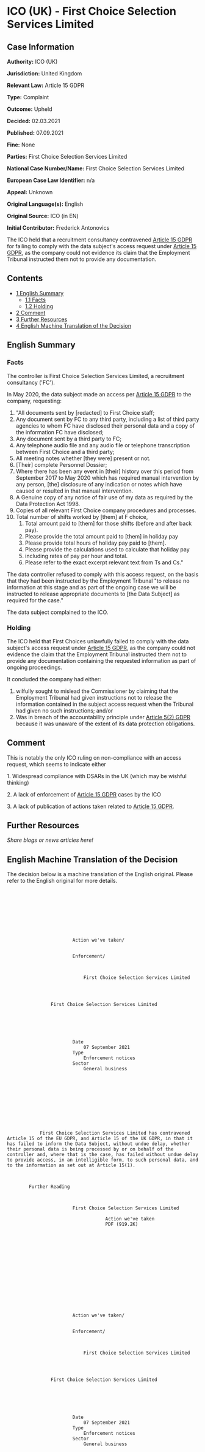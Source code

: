 # ICO (UK) - First Choice Selection Services Limited

## Case Information

**Authority:** ICO (UK)

**Jurisdiction:** United Kingdom

**Relevant Law:** Article 15 GDPR

**Type:** Complaint

**Outcome:** Upheld

**Decided:** 02.03.2021

**Published:** 07.09.2021

**Fine:** None

**Parties:** First Choice Selection Services Limited

**National Case Number/Name:** First Choice Selection Services Limited

**European Case Law Identifier:** n/a

**Appeal:** Unknown

**Original Language(s):** English

**Original Source:** ICO (in EN)

**Initial Contributor:** Frederick Antonovics

The ICO held that a recruitment consultancy contravened [Article 15 GDPR](/index.php?title=Article_15_GDPR "Article 15 GDPR") for failing to comply with the data subject's access request under [Article 15 GDPR](/index.php?title=Article_15_GDPR "Article 15 GDPR"), as the company could not evidence its claim that the Employment Tribunal instructed them not to provide any documentation.

## Contents

*   [1 English Summary](#English_Summary)
    *   [1.1 Facts](#Facts)
    *   [1.2 Holding](#Holding)
*   [2 Comment](#Comment)
*   [3 Further Resources](#Further_Resources)
*   [4 English Machine Translation of the Decision](#English_Machine_Translation_of_the_Decision)

## English Summary

### Facts

The controller is First Choice Selection Services Limited, a recruitment consultancy ('FC').

In May 2020, the data subject made an access per [Article 15 GDPR](/index.php?title=Article_15_GDPR "Article 15 GDPR") to the company, requesting:

1.  "All documents sent by \[redacted\] to First Choice staff;
2.  Any document sent by FC to any third party, including a list of third party agencies to whom FC have disclosed their personal data and a copy of the information FC have disclosed;
3.  Any document sent by a third party to FC;
4.  Any telephone audio file and any audio file or telephone transcription between First Choice and a third party;
5.  All meeting notes whether \[they were\] present or not.
6.  \[Their\] complete Personnel Dossier;
7.  Where there has been any event in \[their\] history over this period from September 2017 to May 2020 which has required manual intervention by any person, \[the\] disclosure of any indication or notes which have caused or resulted in that manual intervention.
8.  A Genuine copy of any notice of fair use of my data as required by the Data Protection Act 1998.
9.  Copies of all relevant First Choice company procedures and processes.
10.  Total number of shifts worked by \[them\] at F choice,
     1.  Total amount paid to \[them\] for those shifts (before and after back pay).
     2.  Please provide the total amount paid to \[them\] in holiday pay
     3.  Please provide total hours of holiday pay paid to \[them\].
     4.  Please provide the calculations used to calculate that holiday pay
     5.  including rates of pay per hour and total.
     6.  Please refer to the exact excerpt relevant text from Ts and Cs."

The data controller refused to comply with this access request, on the basis that they had been instructed by the Employment Tribunal "to release no information at this stage and as part of the ongoing case we will be instructed to release appropriate documents to \[the Data Subject\] as required for the case."

The data subject complained to the ICO.

### Holding

The ICO held that First Choices unlawfully failed to comply with the data subject's access request under [Article 15 GDPR](/index.php?title=Article_15_GDPR "Article 15 GDPR"), as the company could not evidence the claim that the Employment Tribunal instructed them not to provide any documentation containing the requested information as part of ongoing proceedings.

It concluded the company had either:

1.  wilfully sought to mislead the Commissioner by claiming that the Employment Tribunal had given instructions not to release the information contained in the subject access request when the Tribunal had given no such instructions; and/or
2.  Was in breach of the accountability principle under [Article 5(2) GDPR](/index.php?title=Article_5_GDPR#2 "Article 5 GDPR") because it was unaware of the extent of its data protection obligations.

## Comment

This is notably the only ICO ruling on non-compliance with an access request, which seems to indicate either

1\. Widespread compliance with DSARs in the UK (which may be wishful thinking)

2\. A lack of enforcement of [Article 15 GDPR](/index.php?title=Article_15_GDPR "Article 15 GDPR") cases by the ICO

3\. A lack of publication of actions taken related to [Article 15 GDPR](/index.php?title=Article_15_GDPR "Article 15 GDPR").

## Further Resources

_Share blogs or news articles here!_

## English Machine Translation of the Decision

The decision below is a machine translation of the English original. Please refer to the English original for more details.

```

        

    
        
            
    
        
                
                        Action we've taken/
                
                
                        Enforcement/
                
                
                        
                            First Choice Selection Services Limited
                        
                
        
    
                First Choice Selection Services Limited
            
        
    
        
        
            
                        Date
                            07 September 2021
                        Type
                            Enforcement notices
                        Sector
                            General business
            
        
    

    
        
            

        

                
            First Choice Selection Services Limited has contravened Article 15 of the EU GDPR, and Article 15 of the UK GDPR, in that it has failed to inform the Data Subject, without undue delay, whether their personal data is being processed by or on behalf of the controller and, where that is the case, has failed without undue delay to provide access, in an intelligible form, to such personal data, and to the information as set out at Article 15(1). 

        

        Further Reading
            
                
                    
                        First Choice Selection Services Limited
                            
                                    Action we've taken
                                    PDF (919.2K)
                            
                        
                    
                
        

        
    

    
    
        
            
    
        
                
                        Action we've taken/
                
                
                        Enforcement/
                
                
                        
                            First Choice Selection Services Limited
                        
                
        
    
                First Choice Selection Services Limited
            
        
    
        
        
            
                        Date
                            07 September 2021
                        Type
                            Enforcement notices
                        Sector
                            General business
            
        
    

    
        
            

        

                
            First Choice Selection Services Limited has contravened Article 15 of the EU GDPR, and Article 15 of the UK GDPR, in that it has failed to inform the Data Subject, without undue delay, whether their personal data is being processed by or on behalf of the controller and, where that is the case, has failed without undue delay to provide access, in an intelligible form, to such personal data, and to the information as set out at Article 15(1). 

        

        Further Reading
            
                
                    
                        First Choice Selection Services Limited
                            
                                    Action we've taken
                                    PDF (919.2K)
                            
                        
                    
                
        

        
    
EnglishCymraegEnglishCymraeg

```

Retrieved from "[https://gdprhub.eu/index.php?title=ICO\_(UK)\_-\_First\_Choice\_Selection\_Services\_Limited&oldid=21884](https://gdprhub.eu/index.php?title=ICO_\(UK\)_-_First_Choice_Selection_Services_Limited&oldid=21884)"

[Categories](/index.php?title=Special:Categories "Special:Categories"):

*   [ICO (UK)](/index.php?title=Category:ICO_\(UK\) "Category:ICO (UK)")
*   [United Kingdom](/index.php?title=Category:United_Kingdom "Category:United Kingdom")
*   [Article 15 GDPR](/index.php?title=Category:Article_15_GDPR "Category:Article 15 GDPR")
*   [2021](/index.php?title=Category:2021 "Category:2021")
*   [English](/index.php?title=Category:English "Category:English")

This page was last edited on 15 December 2021, at 14:21.

Content is available under [Creative Commons Attribution-NonCommercial-ShareAlike](https://creativecommons.org/licenses/by-nc-sa/4.0/) unless otherwise noted.

[Privacy policy](/index.php?title=GDPRhub:Privacy_policy)

[About GDPRhub](/index.php?title=GDPRhub:About)

[Disclaimers](/index.php?title=GDPRhub:General_disclaimer)

[![Creative Commons Attribution-NonCommercial-ShareAlike](/resources/assets/licenses/cc-by-nc-sa.png)](https://creativecommons.org/licenses/by-nc-sa/4.0/)

[![Powered by MediaWiki](/resources/assets/poweredby_mediawiki_88x31.png)](https://www.mediawiki.org/)
